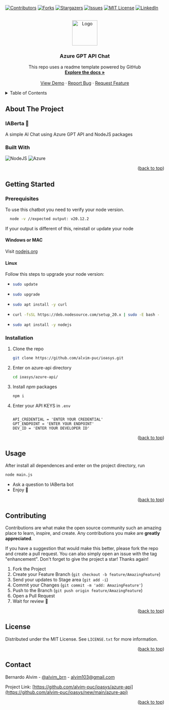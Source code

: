 <!-- Improved compatibility of back to top link: See: https://github.com/othneildrew/Best-README-Template/pull/73 -->
<a name="readme-top"></a>
<!--
*** Thanks for checking out the Best-README-Template. If you have a suggestion
*** that would make this better, please fork the repo and create a pull request
*** or simply open an issue with the tag "enhancement".
*** Don't forget to give the project a star!
*** Thanks again! Now go create something AMAZING! :D
-->



<!-- PROJECT SHIELDS -->
<!--
*** I'm using markdown "reference style" links for readability.
*** Reference links are enclosed in brackets [ ] instead of parentheses ( ).
*** See the bottom of this document for the declaration of the reference variables
*** for contributors-url, forks-url, etc. This is an optional, concise syntax you may use.
*** https://www.markdownguide.org/basic-syntax/#reference-style-links
-->
[![Contributors][contributors-shield]][contributors-url]
[![Forks][forks-shield]][forks-url]
[![Stargazers][stars-shield]][stars-url]
[![Issues][issues-shield]][issues-url]
[![MIT License][license-shield]][license-url]
[![LinkedIn][linkedin-shield]][linkedin-url]



<!-- PROJECT LOGO -->
<br />
<div align="center">
  <a href="https://github.com/othneildrew/Best-README-Template">
    <img src="https://azure.microsoft.com/svghandler/azure-maps/?width=600&height=315" alt="Logo" height="80">
  </a>

  <h3 align="center">Azure GPT API Chat</h3>

  <p align="center">
    This repo uses a readme template powered by GitHub
    <br />
    <a href="https://github.com/othneildrew/Best-README-Template"><strong>Explore the docs »</strong></a>
    <br />
    <br />
    <a href="https://github.com/othneildrew/Best-README-Template">View Demo</a>
    ·
    <a href="https://github.com/othneildrew/Best-README-Template/issues/new?labels=bug&template=bug-report---.md">Report Bug</a>
    ·
    <a href="https://github.com/othneildrew/Best-README-Template/issues/new?labels=enhancement&template=feature-request---.md">Request Feature</a>
  </p>
</div>



<!-- TABLE OF CONTENTS -->
<details>
  <summary>Table of Contents</summary>
  <ol>
    <li>
      <a href="#about-the-project">About The Project</a>
      <ul>
        <li><a href="#built-with">Built With</a></li>
      </ul>
    </li>
    <li>
      <a href="#getting-started">Getting Started</a>
      <ul>
        <li><a href="#prerequisites">Prerequisites</a></li>
        <li><a href="#installation">Installation</a></li>
      </ul>
    </li>
    <li><a href="#usage">Usage</a></li>
    <li><a href="#roadmap">Roadmap</a></li>
    <li><a href="#contributing">Contributing</a></li>
    <li><a href="#license">License</a></li>
    <li><a href="#contact">Contact</a></li>
    <li><a href="#acknowledgments">Acknowledgments</a></li>
  </ol>
</details>



<!-- ABOUT THE PROJECT -->
## About The Project

### IABerta :robot:

A simple AI Chat using Azure GPT API and NodeJS packages


### Built With

![NodeJS](https://img.shields.io/badge/node.js-6DA55F?style=for-the-badge&logo=node.js&logoColor=white)
![Azure](https://img.shields.io/badge/azure-%230072C6.svg?style=for-the-badge&logo=microsoftazure&logoColor=white)

<p align="right">(<a href="#readme-top">back to top</a>)</p>



<!-- GETTING STARTED -->
## Getting Started

### Prerequisites

To use this chatbot you need to verify your node version.
```sh
  node -v //expected output: v20.12.2 
```
If your output is different of this, reinstall or update your node

#### Windows or MAC
Visit [nodejs.org](https://https://nodejs.org/en)

#### Linux
Follow this steps to upgrade your node version:
* ```sh
  sudo update
  ```
* ```sh
  sudo upgrade
  ```
* ```sh
  sudo apt install -y curl
  ```
* ```sh
  curl -fsSL https://deb.nodesource.com/setup_20.x | sudo -E bash -
  ```
* ```sh
  sudo apt install -y nodejs
  ```

### Installation

1. Clone the repo
   ```sh
   git clone https://github.com/alvim-puc/ioasys.git
   ```
2. Enter on azure-api directory
   ```sh
   cd ioasys/azure-api/
   ```
3. Install *npm* packages
   ```sh
   npm i
   ```
4. Enter your API KEYS in `.env`
   ```env
   
   API_CREDENTIAL = 'ENTER YOUR CREDENTIAL'
   GPT_ENDPOINT = 'ENTER YOUR ENDPOINT'
   DEV_ID = 'ENTER YOUR DEVELOPER ID'
   ```

<p align="right">(<a href="#readme-top">back to top</a>)</p>



<!-- USAGE EXAMPLES -->
## Usage

After install all dependences and enter on the project directory, run
```sh
node main.js
```
- Ask a question to IABerta bot
- Enjoy 🤙

<p align="right">(<a href="#readme-top">back to top</a>)</p>



<!-- CONTRIBUTING -->
## Contributing

Contributions are what make the open source community such an amazing place to learn, inspire, and create. Any contributions you make are **greatly appreciated**.

If you have a suggestion that would make this better, please fork the repo and create a pull request. You can also simply open an issue with the tag "enhancement".
Don't forget to give the project a star! Thanks again!

1. Fork the Project
2. Create your Feature Branch (`git checkout -b feature/AmazingFeature`)
3. Send your updates to Stage area (`git add -i`)
4. Commit your Changes (`git commit -m 'add: AmazingFeature'`)
5. Push to the Branch (`git push origin feature/AmazingFeature`)
6. Open a Pull Request
7. Wait for review :open_hands:

<p align="right">(<a href="#readme-top">back to top</a>)</p>



<!-- LICENSE -->
## License

Distributed under the MIT License. See `LICENSE.txt` for more information.

<p align="right">(<a href="#readme-top">back to top</a>)</p>



<!-- CONTACT -->
## Contact

Bernardo Alvim - [@alvim_brn](https://instagram.com/alvim_brn) - alvim103@gmail.com

Project Link: [https://github.com/alvim-puc/ioasys/azure-api](https://github.com/alvim-puc/ioasys/new/main/azure-api)

<p align="right">(<a href="#readme-top">back to top</a>)</p>




<!-- MARKDOWN LINKS & IMAGES -->
<!-- https://www.markdownguide.org/basic-syntax/#reference-style-links -->
[contributors-shield]: https://img.shields.io/github/contributors/alvim-puc/ioasys.svg?style=for-the-badge
[contributors-url]: https://github.com/alvim-puc/ioasys/graphs/contributors
[forks-shield]: https://img.shields.io/github/forks/alvim-puc/ioasys.svg?style=for-the-badge
[forks-url]: https://github.com/alvim-puc/ioasys/network/members
[stars-shield]: https://img.shields.io/github/stars/alvim-puc/ioasys.svg?style=for-the-badge
[stars-url]: https://github.com/alvim-puc/ioasys/stargazers
[issues-shield]: https://img.shields.io/github/issues/alvim-puc/ioasys.svg?style=for-the-badge
[issues-url]: https://github.com/alvim-puc/ioasys/issues
[license-shield]: https://img.shields.io/github/license/alvim-puc/ioasys.svg?style=for-the-badge
[license-url]: https://github.com/alvim-puc/ioasys/azure-api/LICENSE
[linkedin-shield]: https://img.shields.io/badge/-LinkedIn-black.svg?style=for-the-badge&logo=linkedin&colorB=555
[linkedin-url]: https://linkedin.com/in/bernardo-alvim
